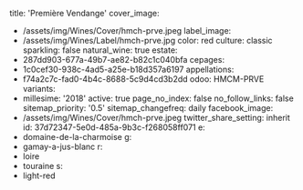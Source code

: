 title: 'Première Vendange'
cover_image:
  - /assets/img/Wines/Cover/hmch-prve.jpeg
label_image:
  - /assets/img/Wines/Label/hmch-prve.jpg
color: red
culture: classic
sparkling: false
natural_wine: true
estate:
  - 287dd903-677a-49b7-ae82-b82c1c040bfa
cepages:
  - 1c0cef30-938c-4ad5-a25e-b18d357a6197
appellations:
  - f74a2c7c-fad0-4b4c-8688-5c9d4cd3b2dd
odoo: HMCM-PRVE
variants:
  -
    millesime: '2018'
    active: true
page_no_index: false
no_follow_links: false
sitemap_priority: '0.5'
sitemap_changefreq: daily
facebook_image:
  - /assets/img/Wines/Cover/hmch-prve.jpeg
twitter_share_setting: inherit
id: 37d72347-5e0d-485a-9b3c-f268058ff071
e:
  - domaine-de-la-charmoise
g:
  - gamay-a-jus-blanc
r:
  - loire
  - touraine
s:
  - light-red
